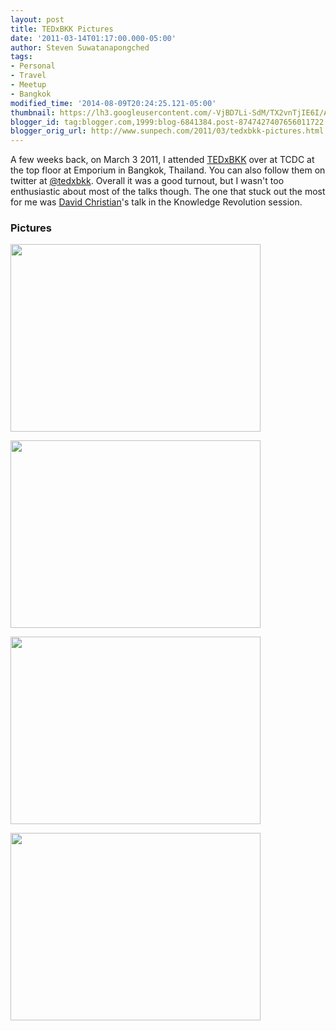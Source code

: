 ```yaml
---
layout: post
title: TEDxBKK Pictures
date: '2011-03-14T01:17:00.000-05:00'
author: Steven Suwatanapongched
tags:
- Personal
- Travel
- Meetup
- Bangkok
modified_time: '2014-08-09T20:24:25.121-05:00'
thumbnail: https://lh3.googleusercontent.com/-VjBD7Li-SdM/TX2vnTjIE6I/AAAAAAAAhxo/QvaAmkTLvpM/s72-c/IMG_20110303_134105.jpg
blogger_id: tag:blogger.com,1999:blog-6841384.post-8747427407656011722
blogger_orig_url: http://www.sunpech.com/2011/03/tedxbkk-pictures.html
---
```


A few weeks back, on March 3 2011, I attended <a href="http://www.tedxbkk.com/">TEDxBKK</a> over at TCDC at the top floor at Emporium in Bangkok, Thailand. You can also follow them on twitter at <a href="http://twitter.com/#!/tedxbkk">@tedxbkk</a>. Overall it was a good turnout, but I wasn't too enthusiastic about most of the talks though. The one that stuck out the most for me was <a href="http://en.wikipedia.org/wiki/David_Christian_(historian)">David Christian</a>'s talk in the Knowledge Revolution session.  

### Pictures

<a href="https://lh3.googleusercontent.com/-VjBD7Li-SdM/TX2vnTjIE6I/AAAAAAAAhxo/QvaAmkTLvpM/s1600/IMG_20110303_134105.jpg" imageanchor="1"><img border="0" height="300" src="https://lh3.googleusercontent.com/-VjBD7Li-SdM/TX2vnTjIE6I/AAAAAAAAhxo/QvaAmkTLvpM/s400/IMG_20110303_134105.jpg" width="400" /></a> 

<a href="https://lh3.googleusercontent.com/-e_OVh9bNEcA/TX2vrg6_geI/AAAAAAAAhxs/P56SvF0Shqg/s1600/IMG_20110303_134212.jpg" imageanchor="1"><img border="0" height="300" src="https://lh3.googleusercontent.com/-e_OVh9bNEcA/TX2vrg6_geI/AAAAAAAAhxs/P56SvF0Shqg/s400/IMG_20110303_134212.jpg" width="400" /></a> 

<a href="https://lh6.googleusercontent.com/-_o_4cZBw2Y8/TX2vwyt18II/AAAAAAAAhxw/KwJImHvnFrY/s1600/IMG_20110303_134858.jpg" imageanchor="1"><img border="0" height="300" src="https://lh6.googleusercontent.com/-_o_4cZBw2Y8/TX2vwyt18II/AAAAAAAAhxw/KwJImHvnFrY/s400/IMG_20110303_134858.jpg" width="400" /></a> 

<a href="https://lh3.googleusercontent.com/-EnAX-jFveok/TX2v1Z6gFDI/AAAAAAAAhx0/WtvOIZehKRA/s1600/IMG_20110303_143234.jpg" imageanchor="1"><img border="0" height="300" src="https://lh3.googleusercontent.com/-EnAX-jFveok/TX2v1Z6gFDI/AAAAAAAAhx0/WtvOIZehKRA/s400/IMG_20110303_143234.jpg" width="400" /></a> 

